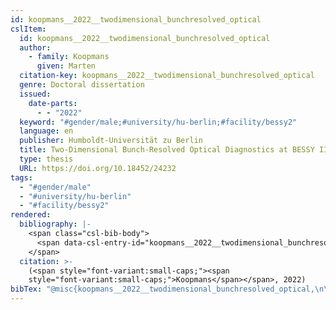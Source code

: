 ```yaml
---
id: koopmans__2022__twodimensional_bunchresolved_optical
cslItem:
  id: koopmans__2022__twodimensional_bunchresolved_optical
  author:
    - family: Koopmans
      given: Marten
  citation-key: koopmans__2022__twodimensional_bunchresolved_optical
  genre: Doctoral dissertation
  issued:
    date-parts:
      - - "2022"
  keyword: "#gender/male;#university/hu-berlin;#facility/bessy2"
  language: en
  publisher: Humboldt-Universität zu Berlin
  title: Two-Dimensional Bunch-Resolved Optical Diagnostics at BESSY II
  type: thesis
  URL: https://doi.org/10.18452/24232
tags:
  - "#gender/male"
  - "#university/hu-berlin"
  - "#facility/bessy2"
rendered:
  bibliography: |-
    <span class="csl-bib-body">
      <span data-csl-entry-id="koopmans__2022__twodimensional_bunchresolved_optical" class="csl-entry"><span class='author-bib'>Koopmans</span>. <span class='date-bib'>(2022)</span>. <span class='title'><i><b><span style="font-style:normal;">Two-Dimensional Bunch-Resolved Optical Diagnostics at BESSY II</span></b></i></span> [Doctoral dissertation, Humboldt-Universität zu Berlin]. <span class='URL'><a href='https://doi.org/10.18452/24232'>LINK</a></span></span>
    </span>
  citation: >-
    (<span style="font-variant:small-caps;"><span
    style="font-variant:small-caps;">Koopmans</span></span>, 2022)
bibTex: "@misc{koopmans__2022__twodimensional_bunchresolved_optical,\n\tauthor = {Koopmans, Marten},\n\tyear = {2022},\n\tschool = {Humboldt-Universit{\\\" a}t zu Berlin},\n\ttitle = {Two-{Dimensional} {Bunch}-{Resolved} {Optical} {Diagnostics} at {BESSY} {II}},\n\ttype = {Doctoral dissertation},\n\turl = {https://doi.org/10.18452/24232},\n}\n\n"
---
```

